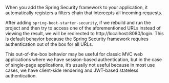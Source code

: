 
When you add the Spring Security framework to your application, it automatically registers a filters chain that intercepts all incoming requests.

 After adding `spring-boot-starter-security`, if we rebuild and run the project and then try to access one of the aforementioned URLs instead of viewing the result, we will be redirected to http://localhost:8080/login. This is default behavior because the Spring Security framework requires authentication out of the box for all URLs.

 This out-of-the-box behavior may be useful for classic MVC web applications where we have session-based authentication, but in the case of single-page applications, it’s usually not useful because in most use cases, we have client-side rendering and JWT-based stateless authentication.


